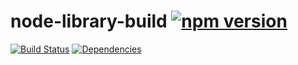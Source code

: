 # node-library-build [![npm version](https://badge.fury.io/js/node-library-build.svg)](https://badge.fury.io/js/node-library-build)

[![Build Status](https://travis-ci.org/dzearing/node-library-build.svg?branch=master)](https://travis-ci.org/dzearing/node-library-build) [![Dependencies](https://david-dm.org/dzearing/node-library-build.svg)](https://david-dm.org/dzearing/node-library-build)
